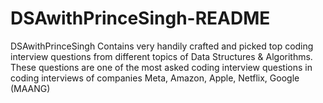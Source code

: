 # DSAwithPrinceSingh-README
DSAwithPrinceSingh Contains very handily crafted and picked top coding interview questions from different topics of Data Structures &amp; Algorithms. These questions are one of the most asked coding interview questions in coding interviews of companies Meta, Amazon, Apple, Netflix, Google (MAANG)
